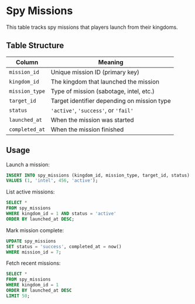 # Spy Missions

This table tracks spy missions that players launch from their kingdoms.

## Table Structure

| Column | Meaning |
| --- | --- |
| `mission_id` | Unique mission ID (primary key) |
| `kingdom_id` | The kingdom that launched the mission |
| `mission_type` | Type of mission (sabotage, intel, etc.) |
| `target_id` | Target identifier depending on mission type |
| `status` | `'active'`, `'success'`, or `'fail'` |
| `launched_at` | When the mission was started |
| `completed_at` | When the mission finished |

## Usage

Launch a mission:
```sql
INSERT INTO spy_missions (kingdom_id, mission_type, target_id, status)
VALUES (1, 'intel', 456, 'active');
```

List active missions:
```sql
SELECT *
FROM spy_missions
WHERE kingdom_id = 1 AND status = 'active'
ORDER BY launched_at DESC;
```

Mark mission complete:
```sql
UPDATE spy_missions
SET status = 'success', completed_at = now()
WHERE mission_id = 7;
```

Fetch recent missions:
```sql
SELECT *
FROM spy_missions
WHERE kingdom_id = 1
ORDER BY launched_at DESC
LIMIT 50;
```
